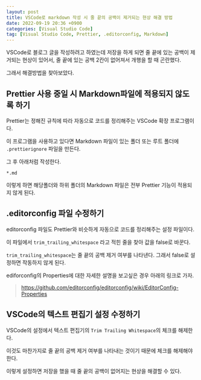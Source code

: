 ```yaml
---
layout: post
title: VSCode로 markdown 작성 시 줄 끝의 공백이 제거되는 현상 해결 방법
date: 2022-09-19 20:36 +0900
categories: [Visual Studio Code]
tag: [Visual Studio Code, Prettier, .editorconfig, Markdown]
---
```


VSCode로 블로그 글을 작성하려고 하였는데 저장을 하게 되면 줄 끝에 있는 공백이 제거되는 현상이 있어서, 줄 끝에 있는 공백 2칸이 없어져서 개행을 할 때 곤란했다.

그래서 해결방법을 찾아보았다.

## Prettier 사용 중일 시 Markdown파일에 적용되지 않도록 하기

Prettier는 정해진 규칙에 따라 자동으로 코드를 정리해주는 VSCode 확장 프로그램이다.

이 프로그램을 사용하고 있다면 Markdown 파일이 있는 폴더 또는 루트 폴더에 `.prettierignore` 파일을 만든다.

그 후 아래처럼 작성한다.

```plaintext
*.md
```

이렇게 하면 해당폴더와 하위 폴더의 Markdown 파일은 전부 Prettier 기능이 적용되지 않게 된다.

## .editorconfig 파일 수정하기
editorconfig 파일도 Prettier와 비슷하게 자동으로 코드를 정리해주는 설정 파일이다.

이 파일에서 `trim_trailing_whitespace` 라고 적힌 줄을 찾아 값을 false로 바꾼다.

`trim_trailing_whitespace`는 줄 끝의 공백 제거 여부를 나타낸다. 그래서 false로 설정하면 작동하지 않게 된다.

ediforconfig의 Properties에 대한 자세한 설명을 보고싶은 경우 아래의 링크로 가자.

> https://github.com/editorconfig/editorconfig/wiki/EditorConfig-Properties

## VSCode의 텍스트 편집기 설정 수정하기

VSCode의 설정에서 텍스트 편집기의 `Trim Trailing Whitespace`의 체크를 해제한다.

이것도 마찬가지로 줄 끝의 공백 제거 여부를 나타내는 것이기 때문에 체크를 해제해야 한다.

이렇게 설정하면 저장을 했을 때 줄 끝의 공백이 없어지는 현상을 해결할 수 있다.
